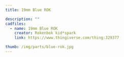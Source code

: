 ```yaml
---
title: 19mm Blue ROK

description: ""
cadfiles:
  - name: 19mm Blue ROK
    creator: Rokenbok kid*spark
    link: https://www.thingiverse.com/thing:329377

thumb: /img/parts/blue-rok.jpg
---
```

